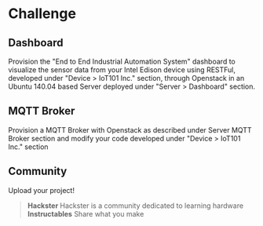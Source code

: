 # Challenge

## Dashboard

Provision the "End to End Industrial Automation System" dashboard to visualize the sensor data from your Intel Edison device using RESTFul, developed under "Device > IoT101 Inc." section, through Openstack in an Ubuntu 140.04 based Server deployed under "Server > Dashboard" section.

## MQTT Broker

Provision a MQTT Broker with Openstack as described under Server MQTT Broker section and modify your  code developed under "Device > IoT101 Inc." section

## Community

Upload your project!

> __Hackster__ Hackster is a community dedicated to learning hardware
> __Instructables__ Share what you make